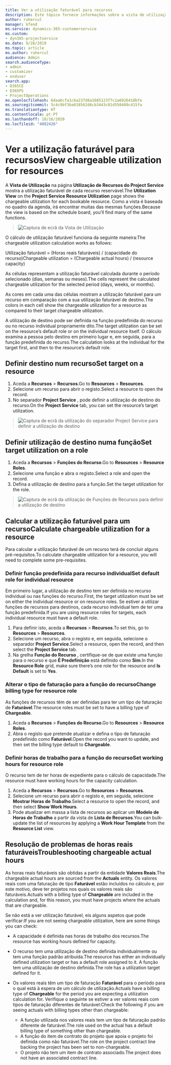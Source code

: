 ```yaml
---
title: Ver a utilização faturável para recursos
description: Este tópico fornece informações sobre a vista de utilização de recursos.
author: ruhercul
manager: kfend
ms.service: dynamics-365-customerservice
ms.custom:
- dyn365-projectservice
ms.date: 9/26/2019
ms.topic: article
ms.author: ruhercul
audience: Admin
search.audienceType:
- admin
- customizer
- enduser
search.app:
- D365CE
- D365PS
- ProjectOperations
ms.openlocfilehash: 6daa6cfa1c6a237d8a1685123f7c1a6926418bfe
ms.sourcegitcommit: 5c4c9bf3ba018562d6cb3443c01d550489c415fa
ms.translationtype: HT
ms.contentlocale: pt-PT
ms.lasthandoff: 10/16/2020
ms.locfileid: "4082426"
---
```

# <a name="view-chargeable-utilization-for-resources"></a><span data-ttu-id="4e247-103">Ver a utilização faturável para recursos</span><span class="sxs-lookup"><span data-stu-id="4e247-103">View chargeable utilization for resources</span></span>
 
<span data-ttu-id="4e247-104">A **Vista de Utilização** na página **Utilização de Recursos do Project Service** mostra a utilização faturável de cada recurso reservável.</span><span class="sxs-lookup"><span data-stu-id="4e247-104">The **Utilization View** on the **Project Service Resource Utilization** page shows the chargeable utilization for each bookable resource.</span></span> <span data-ttu-id="4e247-105">Como a vista é baseada no quadro da agenda, irá encontrar muitas das mesmas funções.</span><span class="sxs-lookup"><span data-stu-id="4e247-105">Because the view is based on the schedule board, you’ll find many of the same functions.</span></span>

> ![Captura de ecrã da Vista de Utilização](media/FAQ-utilization-1.png)
 

<span data-ttu-id="4e247-107">O cálculo de utilização faturável funciona da seguinte maneira:</span><span class="sxs-lookup"><span data-stu-id="4e247-107">The chargeable utilization calculation works as follows:</span></span>

   <span data-ttu-id="4e247-108">Utilização faturável = (Horas reais faturáveis) / (capacidade do recurso)</span><span class="sxs-lookup"><span data-stu-id="4e247-108">Chargeable utilization = (Chargeable actual hours) / (resource capacity)</span></span>

<span data-ttu-id="4e247-109">As células representam a utilização faturável calculada durante o período selecionado (dias, semanas ou meses).</span><span class="sxs-lookup"><span data-stu-id="4e247-109">The cells represent the calculated chargeable utilization for the selected period (days, weeks, or months).</span></span>

<span data-ttu-id="4e247-110">As cores em cada uma das células mostram a utilização faturável para um recurso em comparação com a sua utilização faturável de destino.</span><span class="sxs-lookup"><span data-stu-id="4e247-110">The colors in each cell show the chargeable utilization for a resource as compared to their target chargeable utilization.</span></span> 

<span data-ttu-id="4e247-111">A utilização de destino pode ser definida na função predefinida do recurso ou no recurso individual propriamente dito.</span><span class="sxs-lookup"><span data-stu-id="4e247-111">The target utilization can be set on the resource’s default role or on the individual resource itself.</span></span> <span data-ttu-id="4e247-112">O cálculo examina a pessoa pelo destino em primeiro lugar e, em seguida, para a função predefinida do recurso.</span><span class="sxs-lookup"><span data-stu-id="4e247-112">The calculation looks at the individual for the target first, and then to the resource’s default role.</span></span>

## <a name="set-target-on-a-resource"></a><span data-ttu-id="4e247-113">Definir destino num recurso</span><span class="sxs-lookup"><span data-stu-id="4e247-113">Set target on a resource</span></span>

1. <span data-ttu-id="4e247-114">Aceda a **Recursos** \> **Recursos**.</span><span class="sxs-lookup"><span data-stu-id="4e247-114">Go to **Resources** \> **Resources**.</span></span> 
2. <span data-ttu-id="4e247-115">Selecione um recurso para abrir o registo.</span><span class="sxs-lookup"><span data-stu-id="4e247-115">Select a resource to open the record.</span></span> 
3. <span data-ttu-id="4e247-116">No separador **Project Service** , pode definir a utilização de destino do recurso.</span><span class="sxs-lookup"><span data-stu-id="4e247-116">On the **Project Service** tab, you can set the resource’s target utilization.</span></span>

> ![Captura de ecrã da utilização do separador Project Service para definir a utilização de destino](media/FAQ-utilization-2.png)
 
## <a name="set-target-utilization-on-a-role"></a><span data-ttu-id="4e247-118">Definir utilização de destino numa função</span><span class="sxs-lookup"><span data-stu-id="4e247-118">Set target utilization on a role</span></span>

1. <span data-ttu-id="4e247-119">Aceda a **Recursos** \> **Funções do Recurso**.</span><span class="sxs-lookup"><span data-stu-id="4e247-119">Go to **Resources** \> **Resource Roles**.</span></span> 
2. <span data-ttu-id="4e247-120">Selecione uma função e abra o registo.</span><span class="sxs-lookup"><span data-stu-id="4e247-120">Select a role and open the record.</span></span> 
3. <span data-ttu-id="4e247-121">Defina a utilização de destino para a função.</span><span class="sxs-lookup"><span data-stu-id="4e247-121">Set the target utilization for the role.</span></span>

> ![Captura de ecrã da utilização de Funções de Recursos para definir a utilização de destino](media/FAQ-utilization-3.png)
 
## <a name="calculate-chargeable-utilization-for-a-resource"></a><span data-ttu-id="4e247-123">Calcular a utilização faturável para um recurso</span><span class="sxs-lookup"><span data-stu-id="4e247-123">Calculate chargeable utilization for a resource</span></span>

<span data-ttu-id="4e247-124">Para calcular a utilização faturável de um recurso terá de concluir alguns pré-requisitos.</span><span class="sxs-lookup"><span data-stu-id="4e247-124">To calculate chargeable utilization for a resource, you will need to complete some pre-requisites.</span></span> 

### <a name="set-default-role-for-individual-resource"></a><span data-ttu-id="4e247-125">Definir função predefinida para recurso individual</span><span class="sxs-lookup"><span data-stu-id="4e247-125">Set default role for individual resource</span></span>

<span data-ttu-id="4e247-126">Em primeiro lugar, a utilização de destino tem ser definida no recurso individual ou nas funções do recurso.</span><span class="sxs-lookup"><span data-stu-id="4e247-126">First, the target utilization must be set on either the individual resource or on resource roles.</span></span> <span data-ttu-id="4e247-127">Se estiver a utilizar funções de recursos para destinos, cada recurso individual tem de ter uma função predefinida.</span><span class="sxs-lookup"><span data-stu-id="4e247-127">If you are using resource roles for targets, each individual resource must have a default role.</span></span> 

1. <span data-ttu-id="4e247-128">Para definir isto, aceda a **Recursos** \> **Recursos**.</span><span class="sxs-lookup"><span data-stu-id="4e247-128">To set this, go to **Resources** \> **Resources**.</span></span> 
2. <span data-ttu-id="4e247-129">Selecione um recurso, abra o registo e, em seguida, selecione o separador **Project Service**.</span><span class="sxs-lookup"><span data-stu-id="4e247-129">Select a resource, open the record, and then select the **Project Service** tab.</span></span> 
3. <span data-ttu-id="4e247-130">Na grelha **Função do Recurso** , certifique-se de que existe uma função para o recurso e que **É Predefinição** está definido como **Sim**.</span><span class="sxs-lookup"><span data-stu-id="4e247-130">In the **Resource Role** grid, make sure there’s one role for the resource and **Is Default** is set to **Yes**.</span></span>
 
### <a name="change-billing-type-for-resource-role"></a><span data-ttu-id="4e247-131">Alterar o tipo de faturação para a função do recurso</span><span class="sxs-lookup"><span data-stu-id="4e247-131">Change billing type for resource role</span></span>

<span data-ttu-id="4e247-132">As funções de recursos têm de ser definidas para ter um tipo de faturação de **Faturável**.</span><span class="sxs-lookup"><span data-stu-id="4e247-132">The resource roles must be set to have a billing type of **Chargeable**.</span></span> 

1. <span data-ttu-id="4e247-133">Aceda a **Recursos** \> **Funções do Recurso**.</span><span class="sxs-lookup"><span data-stu-id="4e247-133">Go to **Resources** \> **Resource Roles**.</span></span> 
2. <span data-ttu-id="4e247-134">Abra o registo que pretende atualizar e defina o tipo de faturação predefinido como **Faturável**.</span><span class="sxs-lookup"><span data-stu-id="4e247-134">Open the record you want to update, and then set the billing type default to **Chargeable**.</span></span>

### <a name="set-working-hours-for-resource-role"></a><span data-ttu-id="4e247-135">Definir horas de trabalho para a função do recurso</span><span class="sxs-lookup"><span data-stu-id="4e247-135">Set working hours for resource role</span></span>
 
<span data-ttu-id="4e247-136">O recurso tem de ter horas de expediente para o cálculo de capacidade.</span><span class="sxs-lookup"><span data-stu-id="4e247-136">The resource must have working hours for the capacity calculation.</span></span> 

1. <span data-ttu-id="4e247-137">Aceda a **Recursos** \> **Recursos**.</span><span class="sxs-lookup"><span data-stu-id="4e247-137">Go to **Resources** \> **Resources**.</span></span> 
2. <span data-ttu-id="4e247-138">Selecione um recurso para abrir o registo e, em seguida, selecione **Mostrar Horas de Trabalho**.</span><span class="sxs-lookup"><span data-stu-id="4e247-138">Select a resource to open the record, and then select **Show Work Hours**.</span></span> 
3. <span data-ttu-id="4e247-139">Pode atualizar em massa a lista de recursos ao aplicar um **Modelo de Horas de Trabalho** a partir da vista de **Lista de Recursos**.</span><span class="sxs-lookup"><span data-stu-id="4e247-139">You can bulk-update the list of resources by applying a **Work Hour Template** from the **Resource List** view.</span></span>

## <a name="troubleshooting-chargeable-actual-hours"></a><span data-ttu-id="4e247-140">Resolução de problemas de horas reais faturáveis</span><span class="sxs-lookup"><span data-stu-id="4e247-140">Troubleshooting chargeable actual hours</span></span>

<span data-ttu-id="4e247-141">As horas reais faturáveis são obtidas a partir da entidade **Valores Reais**.</span><span class="sxs-lookup"><span data-stu-id="4e247-141">The chargeable actual hours are sourced from the **Actuals** entity.</span></span> <span data-ttu-id="4e247-142">Os valores reais com uma faturação de tipo **Faturável** estão incluídos no cálculo e, por este motivo, deve ter projetos nos quais os valores reais são faturáveis.</span><span class="sxs-lookup"><span data-stu-id="4e247-142">Actuals with a billing type of **Chargeable** are included in the calculation and, for this reason, you must have projects where the actuals that are chargeable.</span></span>

<span data-ttu-id="4e247-143">Se não está a ver utilização faturável, eis alguns aspetos que pode verificar:</span><span class="sxs-lookup"><span data-stu-id="4e247-143">If you are not seeing chargeable utilization, here are some things you can check:</span></span>

- <span data-ttu-id="4e247-144">A capacidade é definida nas horas de trabalho dos recursos.</span><span class="sxs-lookup"><span data-stu-id="4e247-144">The resource has working hours defined for capacity.</span></span>
- <span data-ttu-id="4e247-145">O recurso tem uma utilização de destino definida individualmente ou tem uma função padrão atribuída.</span><span class="sxs-lookup"><span data-stu-id="4e247-145">The resource has either an individually defined utilization target or has a default role assigned to it.</span></span> <span data-ttu-id="4e247-146">A função tem uma utilização de destino definida.</span><span class="sxs-lookup"><span data-stu-id="4e247-146">The role has a utilization target defined for it.</span></span>
- <span data-ttu-id="4e247-147">Os valores reais têm um tipo de faturação **Faturável** para o período para o qual está à espera de um cálculo de utilização.</span><span class="sxs-lookup"><span data-stu-id="4e247-147">Actuals have a billing type of **Chargeable** for the period you are expecting a utilization calculation for.</span></span> <span data-ttu-id="4e247-148">Verifique o seguinte se estiver a ver valores reais com tipos de faturação diferentes de faturável:</span><span class="sxs-lookup"><span data-stu-id="4e247-148">Check the following if you are seeing actuals with billing types other than chargeable:</span></span>

  - <span data-ttu-id="4e247-149">A função utilizada nos valores reais tem um tipo de faturação padrão diferente de faturável.</span><span class="sxs-lookup"><span data-stu-id="4e247-149">The role used on the actual has a default billing type of something other than chargeable.</span></span>
  - <span data-ttu-id="4e247-150">A função do item de contrato do projeto que apoia o projeto foi definida como não faturável.</span><span class="sxs-lookup"><span data-stu-id="4e247-150">The role on the project contract line backing the project has been set to non-chargeable.</span></span>
  - <span data-ttu-id="4e247-151">O projeto não tem um item de contrato associado.</span><span class="sxs-lookup"><span data-stu-id="4e247-151">The project does not have an associated contract line.</span></span>

